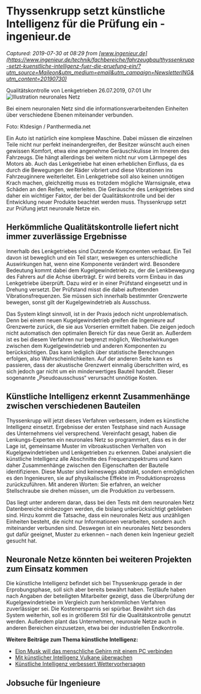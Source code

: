 # Thyssenkrupp setzt künstliche Intelligenz für die Prüfung ein - ingenieur.de

_Captured: 2019-07-30 at 08:29 from [www.ingenieur.de](https://www.ingenieur.de/technik/fachbereiche/fahrzeugbau/thyssenkrupp-setzt-kuenstliche-intelligenz-fuer-die-pruefung-ein/?utm_source=Maileon&utm_medium=email&utm_campaign=NewsletterING&utm_content=20190730)_

Qualitätskontrolle von Lenkgetrieben 26.07.2019, 07:01 Uhr ![Illustration neuronales Netz](https://www.ingenieur.de/wp-content/uploads/2019/07/neuronales_netz_panthermedia_21345215_1024x614-980x490.jpg)

Bei einem neuronalen Netz sind die informationsverarbeitenden Einheiten über verschiedene Ebenen miteinander verbunden. 

Foto: Ktdesign / Panthermedia.net

Ein Auto ist natürlich eine komplexe Maschine. Dabei müssen die einzelnen Teile nicht nur perfekt ineinandergreifen, der Besitzer wünscht auch einen gewissen Komfort, etwa eine angenehme Geräuschkulisse im Inneren des Fahrzeugs. Die hängt allerdings bei weitem nicht nur vom Lärmpegel des Motors ab. Auch das Lenkgetriebe hat einen erheblichen Einfluss, da es durch die Bewegungen der Räder vibriert und diese Vibrationen ins Fahrzeuginnere weiterleitet. Ein Lenkgetriebe soll also keinen unnötigen Krach machen, gleichzeitig muss es trotzdem mögliche Warnsignale, etwa Schäden an den Reifen, weiterleiten. Die Geräusche des Lenkgetriebes sind daher ein wichtiger Faktor, der bei der Qualitätskontrolle und bei der Entwicklung neuer Produkte beachtet werden muss. Thyssenkrupp setzt zur Prüfung jetzt neuronale Netze ein.

## Herkömmliche Qualitätskontrolle liefert nicht immer zuverlässige Ergebnisse

Innerhalb des Lenkgetriebes sind Dutzende Komponenten verbaut. Ein Teil davon ist beweglich und ein Teil starr, weswegen es unterschiedliche Auswirkungen hat, wenn eine Komponente verändert wird. Besondere Bedeutung kommt dabei dem Kugelgewindetrieb zu, der die Lenkbewegung des Fahrers auf die Achse überträgt. Er wird bereits vorm Einbau in das Lenkgetriebe überprüft. Dazu wird er in einer Prüfstand eingesetzt und in Drehung versetzt. Der Prüfstand misst die dabei auftretenden Vibrationsfrequenzen. Sie müssen sich innerhalb bestimmter Grenzwerte bewegen, sonst gilt der Kugelgewindetrieb als Ausschuss.

Das System klingt sinnvoll, ist in der Praxis jedoch nicht unproblematisch. Denn bei einem neuen Kugelgewindetrieb greifen die Ingenieure auf Grenzwerte zurück, die sie aus Vorserien ermittelt haben. Die zeigen jedoch nicht automatisch den optimalen Bereich für das neue Gerät an. Außerdem ist es bei diesem Verfahren nur begrenzt möglich, Wechselwirkungen zwischen dem Kugelgewindetrieb und anderen Komponenten zu berücksichtigen. Das kann lediglich über statistische Berechnungen erfolgen, also Wahrscheinlichkeiten. Auf der anderen Seite kann es passieren, dass der akustische Grenzwert einmalig überschritten wird, es sich jedoch gar nicht um ein minderwertiges Bauteil handelt. Dieser sogenannte „Pseudoausschuss“ verursacht unnötige Kosten.

## Künstliche Intelligenz erkennt Zusammenhänge zwischen verschiedenen Bauteilen

Thyssenkrupp will jetzt dieses Verfahren verbessern, indem es künstliche Intelligenz einsetzt. Ergebnisse der ersten Testphase sind nach Aussage des Unternehmens viel versprechend. Vereinfacht gesagt, haben die Lenkungs-Experten ein neuronales Netz so programmiert, dass es in der Lage ist, gemeinsame Muster im vibroakustischen Verhalten von Kugelgewindetrieben und Lenkgetrieben zu erkennen. Dabei analysiert die künstliche Intelligenz alle Abschnitte des Frequenzspektrums und kann daher Zusammenhänge zwischen den Eigenschaften der Bauteile identifizieren. Diese Muster sind keineswegs abstrakt, sondern ermöglichen es den Ingenieuren, sie auf physikalische Effekte im Produktionsprozess zurückzuführen. Mit anderen Worten: Sie erfahren, an welcher Stellschraube sie drehen müssen, um die Produktion zu verbessern.

Das liegt unter anderem daran, dass bei den Tests mit dem neuronalen Netz Datenbereiche einbezogen werden, die bislang unberücksichtigt geblieben sind. Hinzu kommt die Tatsache, dass ein neuronales Netz aus unzähligen Einheiten besteht, die nicht nur Informationen verarbeiten, sondern auch miteinander verbunden sind. Deswegen ist ein neuronales Netz besonders gut dafür geeignet, Muster zu erkennen – nach denen kein Ingenieur gezielt gesucht hat.

## Neuronale Netze könnten bei weiteren Projekten zum Einsatz kommen

Die künstliche Intelligenz befindet sich bei Thyssenkrupp gerade in der Erprobungsphase, soll sich aber bereits bewährt haben. Testläufe haben nach Angaben der beteiligten Mitarbeiter gezeigt, dass die Überprüfung der Kugelgewindetriebe im Vergleich zum herkömmlichen Verfahren zuverlässiger sei. Die Kostenersparnis sei spürbar. Bewährt sich das System weiterhin, soll es in größerem Stil für die Qualitätskontrolle genutzt werden. Außerdem plant das Unternehmen, neuronale Netze auch in anderen Bereichen einzusetzen, etwa bei der industriellen Endkontrolle.

**Weitere Beiträge zum Thema künstliche Intelligenz:**

  * [Elon Musk will das menschliche Gehirn mit einem PC verbinden](https://www.ingenieur.de/technik/fachbereiche/ittk/elon-musk-will-das-menschliche-gehirn-mit-einem-pc-verbinden/)
  * [Mit künstlicher Intelligenz Vulkane überwachen](https://www.ingenieur.de/technik/fachbereiche/umwelt/mit-kuenstlicher-intelligenz-vulkane-ueberwachen/)
  * [Künstliche Intelligenz verbessert Wettervorhersagen](https://www.ingenieur.de/technik/fachbereiche/ittk/kuenstliche-intelligenz-verbessert-wettervorhersagen/)

## Jobsuche für Ingenieure
